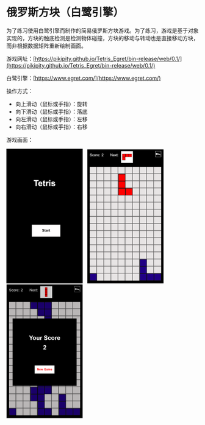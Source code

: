 # 俄罗斯方块（白鹭引擎）

为了练习使用白鹭引擎而制作的简易俄罗斯方块游戏。为了练习，游戏是基于对象实现的，方块的触底检测是检测物体碰撞，方块的移动与转动也是直接移动方块，
而非根据数据矩阵重新绘制画面。

游戏网址：[https://pikipity.github.io/Tetris_Egret/bin-release/web/0.1/](https://pikipity.github.io/Tetris_Egret/bin-release/web/0.1/)

白鹭引擎：[https://www.egret.com/](https://www.egret.com/)

操作方式：
+ 向上滑动（鼠标或手指）：旋转
+ 向下滑动（鼠标或手指）：落底
+ 向左滑动（鼠标或手指）：左移
+ 向右滑动（鼠标或手指）：右移

游戏画面：

<img src="https://raw.githubusercontent.com/pikipity/Tetris_Egret/main/screenshot/1.PNG" width="200"/><span>&nbsp;&nbsp;&nbsp;</span><img src="https://raw.githubusercontent.com/pikipity/Tetris_Egret/main/screenshot/2.PNG" width="200"/><span>&nbsp;&nbsp;&nbsp;</span><img src="https://raw.githubusercontent.com/pikipity/Tetris_Egret/main/screenshot/3.PNG" width="200"/>

